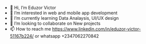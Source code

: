 - 👋 Hi, I’m Eduzor Victor
- 👀 I’m interested in web and mobile app development
- 🌱 I’m currently learning Data Analaysis, UI/UX design
- 💞️ I’m looking to collaborate on New projects
- 📫 How to reach me https://www.linkedin.com/in/eduzor-victor-51167b224/ or whatsapp +2347062270842

<!---
VicksTechnology/VicksTechnology is a ✨ special ✨ repository because its `README.md` (this file) appears on your GitHub profile.
You can click the Preview link to take a look at your changes.
--->
